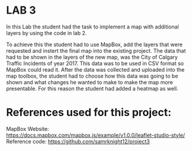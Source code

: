 # LAB 3

In this Lab the student had the task to implement a map with additional layers by using the code in lab 2.

To achieve this the student had to use MapBox, add the layers that were requested and instert the final map into the existing project. The data that had to be shown in the layers of the new map, was the City of Calgary Traffic Incidents of year 2017.
This data was to be used in CSV format so MapBox could read it.
After the data was collected and uploaded into the map toolbox, the student had to choose how this data was going to be shown and 
what changes he wanted to make to make the map more presentable.
For this reason the student had added a heatmap as well.


# References used for this project: 
MapBox Website: https://docs.mapbox.com/mapbox.js/example/v1.0.0/leaflet-studio-style/
Reference code: https://github.com/samrknight12/project3
